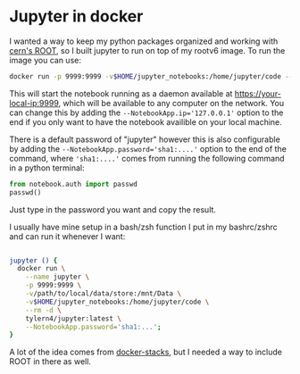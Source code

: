 # Jupyter in docker

I wanted a way to keep my python packages organized and working with [cern's ROOT](https://github.com/root-project/root), so I built jupyter to run on top of my rootv6 image. To run the image you can use:

```bash
docker run -p 9999:9999 -v$HOME/jupyter_notebooks:/home/jupyter/code --rm -d tylern4/jupyter:latest
```
This will start the notebook running as a daemon available at [https://your-local-ip:9999](https://localhost:9999), which will be available to any computer on the network. You can change this by adding the ` --NotebookApp.ip='127.0.0.1' ` option to the end if you only want to have the notebook availible on your local machine.

There is a default password of "jupyter" however this is also configurable by adding the ` --NotebookApp.password='sha1:....' ` option to the end of the command, where ` 'sha1:....' ` comes from running the following command in a python terminal:

```python
from notebook.auth import passwd
passwd()
```

Just type in the password you want and copy the result.

I usually have mine setup in a bash/zsh function I put in my bashrc/zshrc and can run it whenever I want:

```bash

jupyter () {
  docker run \
    --name jupyter \
    -p 9999:9999 \
    -v/path/to/local/data/store:/mnt/Data \
    -v$HOME/jupyter_notebooks:/home/jupyter/code \
    --rm -d \
    tylern4/jupyter:latest \
    --NotebookApp.password='sha1:...';
}

```

A lot of the idea comes from [docker-stacks](https://github.com/jupyter/docker-stacks), but I needed a way to include ROOT in there as well. 
